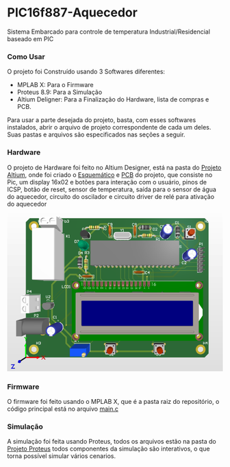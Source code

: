 # PIC16f887-Aquecedor

Sistema Embarcado para controle de temperatura Industrial/Residencial baseado em PIC


### Como Usar

O projeto foi Construído usando 3 Softwares diferentes: 
* MPLAB X: Para o Firmware
* Proteus 8.9: Para a Simulação
* Altium Deligner: Para a Finalização do Hardware, lista de compras e PCB.

Para usar a parte desejada do projeto, basta, com esses softwares instalados, abrir o arquivo de projeto correspondente de cada um deles. Suas pastas e arquivos são especificados nas seções a seguir.

### Hardware

O projeto de Hardware foi feito no Altium Designer, está na pasta do [Projeto Altium](Aquecedor/), onde foi criado o [Esquemático](Aquecedor/Sheet_Aquecedor.pdf) e [PCB](Aquecedor/PCB_Aquecedor.pdf) do projeto, que consiste no Pic, um display 16x02 e botões para interação com o usuário, pinos de ICSP, botão de reset, sensor de temperatura, saída para o sensor de água do aquecedor, circuito do oscilador e circuito driver de relé para ativação do aquecedor

![](imagens/PCB.png)

### Firmware

O firmware foi feito usando o MPLAB X, que é a pasta raiz do repositório, o código principal está no arquivo [main.c](main.c)

### Simulação

A simulação foi feita usando Proteus, todos os arquivos estão na pasta do [Projeto Proteus](Picaquecedor/) todos componentes da simulação são interativos, o que torna possível simular vários cenarios.
